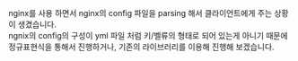 nginx를 사용 하면서 nginx의 config 파일을 parsing 해서 클라이언트에게 주는 상황이 생겼습니다.   
ngnix의 config의 구성이 yml 파일 처럼 키/벨류의 형태로 되어 있는게 아니기 때문에 정규표현식을 통해서 진행하거나, 기존의 라이브러리를 이용해 진행해 보겠습니다.

